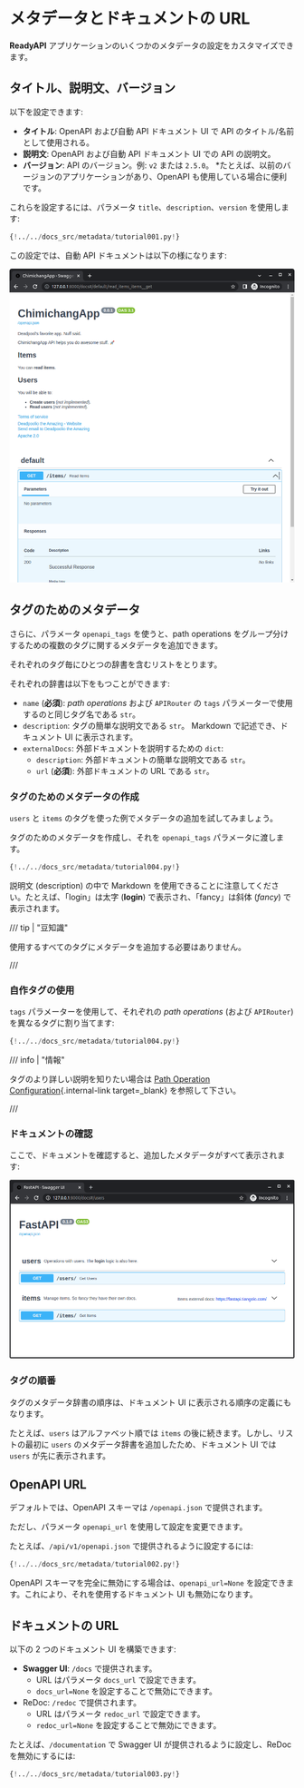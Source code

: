 # メタデータとドキュメントの URL

**ReadyAPI** アプリケーションのいくつかのメタデータの設定をカスタマイズできます。

## タイトル、説明文、バージョン

以下を設定できます:

- **タイトル**: OpenAPI および自動 API ドキュメント UI で API のタイトル/名前として使用される。
- **説明文**: OpenAPI および自動 API ドキュメント UI での API の説明文。
- **バージョン**: API のバージョン。例: `v2` または `2.5.0`。 \*たとえば、以前のバージョンのアプリケーションがあり、OpenAPI も使用している場合に便利です。

これらを設定するには、パラメータ `title`、`description`、`version` を使用します:

```Python hl_lines="4-6"
{!../../docs_src/metadata/tutorial001.py!}
```

この設定では、自動 API ドキュメントは以下の様になります:

<img src="/img/tutorial/metadata/image01.png">

## タグのためのメタデータ

さらに、パラメータ `openapi_tags` を使うと、path operations をグループ分けするための複数のタグに関するメタデータを追加できます。

それぞれのタグ毎にひとつの辞書を含むリストをとります。

それぞれの辞書は以下をもつことができます:

- `name` (**必須**): _path operations_ および `APIRouter` の `tags` パラメーターで使用するのと同じタグ名である `str`。
- `description`: タグの簡単な説明文である `str`。 Markdown で記述でき、ドキュメント UI に表示されます。
- `externalDocs`: 外部ドキュメントを説明するための `dict`:
  - `description`: 外部ドキュメントの簡単な説明文である `str`。
  - `url` (**必須**): 外部ドキュメントの URL である `str`。

### タグのためのメタデータの作成

`users` と `items` のタグを使った例でメタデータの追加を試してみましょう。

タグのためのメタデータを作成し、それを `openapi_tags` パラメータに渡します。

```Python hl_lines="3-16  18"
{!../../docs_src/metadata/tutorial004.py!}
```

説明文 (description) の中で Markdown を使用できることに注意してください。たとえば、「login」は太字 (**login**) で表示され、「fancy」は斜体 (_fancy_) で表示されます。

/// tip | "豆知識"

使用するすべてのタグにメタデータを追加する必要はありません。

///

### 自作タグの使用

`tags` パラメーターを使用して、それぞれの _path operations_ (および `APIRouter`) を異なるタグに割り当てます:

```Python hl_lines="21  26"
{!../../docs_src/metadata/tutorial004.py!}
```

/// info | "情報"

タグのより詳しい説明を知りたい場合は [Path Operation Configuration](path-operation-configuration.md#tags){.internal-link target=\_blank} を参照して下さい。

///

### ドキュメントの確認

ここで、ドキュメントを確認すると、追加したメタデータがすべて表示されます:

<img src="/img/tutorial/metadata/image02.png">

### タグの順番

タグのメタデータ辞書の順序は、ドキュメント UI に表示される順序の定義にもなります。

たとえば、`users` はアルファベット順では `items` の後に続きます。しかし、リストの最初に `users` のメタデータ辞書を追加したため、ドキュメント UI では `users` が先に表示されます。

## OpenAPI URL

デフォルトでは、OpenAPI スキーマは `/openapi.json` で提供されます。

ただし、パラメータ `openapi_url` を使用して設定を変更できます。

たとえば、`/api/v1/openapi.json` で提供されるように設定するには:

```Python hl_lines="3"
{!../../docs_src/metadata/tutorial002.py!}
```

OpenAPI スキーマを完全に無効にする場合は、`openapi_url=None` を設定できます。これにより、それを使用するドキュメント UI も無効になります。

## ドキュメントの URL

以下の 2 つのドキュメント UI を構築できます:

- **Swagger UI**: `/docs` で提供されます。
  - URL はパラメータ `docs_url` で設定できます。
  - `docs_url=None` を設定することで無効にできます。
- ReDoc: `/redoc` で提供されます。
  - URL はパラメータ `redoc_url` で設定できます。
  - `redoc_url=None` を設定することで無効にできます。

たとえば、`/documentation` で Swagger UI が提供されるように設定し、ReDoc を無効にするには:

```Python hl_lines="3"
{!../../docs_src/metadata/tutorial003.py!}
```
